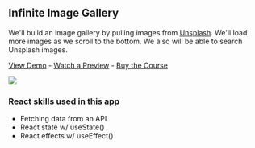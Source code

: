 ## Infinite Image Gallery

We'll build an image gallery by pulling images from [Unsplash](https://unsplash.com/). We'll load more images as we scroll to the bottom. We also will be able to search Unsplash images.

[View Demo](https://e9ucz.csb.app/) - [Watch a Preview](https://learn.chrisoncode.io/courses/make-20-react-apps/257611-infinite-image-gallery/748761-00-infinite-image-gallery-preview) - [Buy the Course](https://MakeReactApps.com/?utm_source=github.com&utm_medium=readme)

[![](https://scotch-res.cloudinary.com/video/upload/vs_50,dl_200,e_loop/v1592352070/06_-_image_gallery_pzqqa6.gif)](https://learn.chrisoncode.io/courses/make-20-react-apps/257611-infinite-image-gallery/748761-00-infinite-image-gallery-preview)

### React skills used in this app

- Fetching data from an API
- React state w/ useState()
- React effects w/ useEffect()
